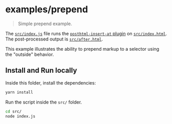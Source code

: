 # examples/prepend

> Simple prepend example.

The [`src/index.js`](src/index.js) file runs the [`posthtml-insert-at` plugin](../../) on [`src/index.html`](src/index.html). The post-processed output is [`src/after.html`](src/after.html).

This example illustrates the ability to prepend markup to a selector using the "outside" behavior.

## Install and Run locally

Inside this folder, install the dependencies:

```bash
yarn install
```

Run the script inside the `src/` folder.

```bash
cd src/
node index.js
```
